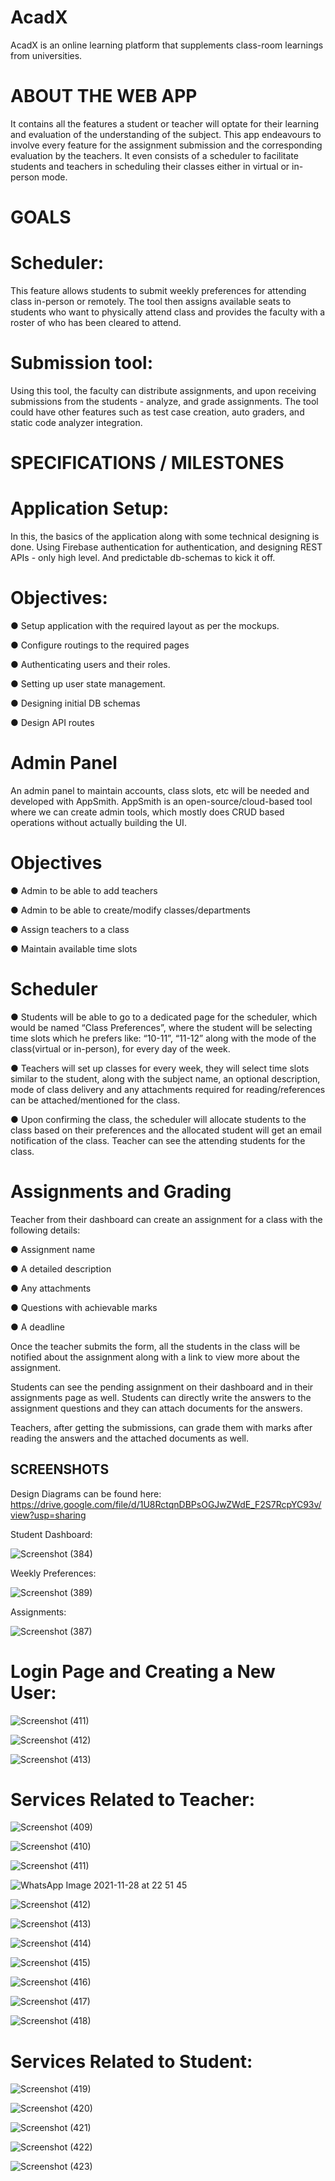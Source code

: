 # AcadX
 
AcadX is an online learning platform that supplements class-room learnings from universities.

# ABOUT THE WEB APP
It contains all the features a student or teacher will optate for their learning and evaluation of the understanding of the subject. This app endeavours to involve every feature for the assignment submission and the corresponding evaluation by the teachers. It even consists of a scheduler to facilitate students and teachers in scheduling their classes either in virtual or in-person mode.

# GOALS
# Scheduler: 
This feature allows students to submit weekly preferences for attending class in-person or remotely. The tool then assigns available seats to students who want to physically attend class and provides the faculty with a roster of who has been cleared to attend. 
# Submission tool:
Using this tool, the faculty can distribute assignments, and upon receiving submissions from the students - analyze, and grade assignments. The tool could have other features such as test case creation, auto graders, and static code analyzer integration. 

# SPECIFICATIONS / MILESTONES

# Application Setup:
In this, the basics of the application along with some technical designing is done. Using Firebase authentication for authentication, and designing REST APIs - only high level. And predictable db-schemas to kick it off.

# Objectives:
●	Setup application with the required layout as per the mockups. 

●	Configure routings to the required pages

●	Authenticating users and their roles.

●	Setting up user state management.

●	Designing initial DB schemas

●	Design API routes

# Admin Panel
An admin panel to maintain accounts, class slots, etc will be needed and developed with AppSmith.
 AppSmith is an open-source/cloud-based tool where  we can create admin tools, which mostly does CRUD based operations without actually building the UI.
 
# Objectives

●	Admin to be able to add teachers

●	Admin to be able to create/modify classes/departments

●	Assign teachers to a class

●	Maintain available time slots

# Scheduler

● Students will be able to go to a dedicated page for the scheduler, which would be named “Class Preferences”, where the student will be selecting time slots which he prefers like: “10-11”, “11-12” along with the mode of the class(virtual or in-person), for every day of the week.

● Teachers will set up classes for every week, they will select time slots similar to the student, along with the subject name, an optional description, mode of class delivery and any attachments required for reading/references can be attached/mentioned for the class. 

● Upon confirming the class, the scheduler will allocate students to the class based on their preferences and the allocated student will get an email notification of the class. Teacher can see the attending students for the class.


# Assignments and Grading

Teacher from their dashboard can create an assignment for a class with the following details:

●	Assignment name

●	A detailed description

●	Any attachments

●	Questions with achievable marks

●	A deadline

Once the teacher submits the form, all the students in the class will be notified about the assignment along with a link to view more about the assignment.

Students can see the pending assignment on their dashboard and in their assignments page as well. Students can directly write the answers to the assignment questions and they can attach documents for the answers.

Teachers, after getting the submissions, can grade them with marks after reading the answers and the attached documents as well.

## SCREENSHOTS

Design Diagrams can be found here: https://drive.google.com/file/d/1U8RctqnDBPsOGJwZWdE_F2S7RcpYC93v/view?usp=sharing

Student Dashboard: 

![Screenshot (384)](https://user-images.githubusercontent.com/47274860/143727294-d2daa257-f61f-4c5a-b3ea-1a4fad610938.png)

Weekly Preferences:

![Screenshot (389)](https://user-images.githubusercontent.com/47274860/143727492-634b56cd-e43c-4560-8474-0c9a50d04d67.png)


Assignments:

![Screenshot (387)](https://user-images.githubusercontent.com/47274860/143727444-cc5c6b61-2c04-45cf-b247-0c943266a86b.png)

# Login Page and Creating a New User:

![Screenshot (411)](https://user-images.githubusercontent.com/47274860/143778485-16767f63-7ef4-46b8-aabc-c80f7142e852.png)

![Screenshot (412)](https://user-images.githubusercontent.com/47274860/143778489-de84b34f-a329-4fbc-8de3-1415a2ad700c.png)

![Screenshot (413)](https://user-images.githubusercontent.com/47274860/143778490-da01bf9e-bbd0-4503-bdba-29240b61cfcc.png)

# Services Related to Teacher:

![Screenshot (409)](https://user-images.githubusercontent.com/47274860/143778750-ee7ad30d-be65-4615-97a5-9d31f4edd101.png)

![Screenshot (410)](https://user-images.githubusercontent.com/47274860/143778751-a2ab3e03-c3d8-4000-9e1f-7bfbc2bf03b8.png)

![Screenshot (411)](https://user-images.githubusercontent.com/47274860/143778752-7531331b-0d47-4b95-b48b-1e6e2a0c57fd.png)

![WhatsApp Image 2021-11-28 at 22 51 45](https://user-images.githubusercontent.com/47274860/143778927-93bd8558-e31e-40d3-9360-df8f0e5ba77c.jpeg)

![Screenshot (412)](https://user-images.githubusercontent.com/47274860/143778754-94bced33-99d1-404b-9956-e19573bd1a21.png)

![Screenshot (413)](https://user-images.githubusercontent.com/47274860/143778755-66148415-3ff4-416d-8e0e-9f65652adc12.png)

![Screenshot (414)](https://user-images.githubusercontent.com/47274860/143778757-2d00eed3-a390-4253-8cae-e8216e321905.png)

![Screenshot (415)](https://user-images.githubusercontent.com/47274860/143778759-deccfbf7-77cf-45f7-9437-a88d1a3053ae.png)

![Screenshot (416)](https://user-images.githubusercontent.com/47274860/143778761-aca58558-4eb2-4390-920b-527b49c2fe34.png)

![Screenshot (417)](https://user-images.githubusercontent.com/47274860/143778762-7d15864a-7642-463e-a24c-27c9a03d0278.png)

![Screenshot (418)](https://user-images.githubusercontent.com/47274860/143778763-647f12b4-9c48-4482-bd21-c18462a63c2f.png)


# Services Related to Student:

![Screenshot (419)](https://user-images.githubusercontent.com/47274860/143778852-7dd91ec5-a7b0-4f17-9eb1-f468396b6e75.png)

![Screenshot (420)](https://user-images.githubusercontent.com/47274860/143778853-9c167fd7-d103-4889-bce7-3f8dccf0b5ee.png)

![Screenshot (421)](https://user-images.githubusercontent.com/47274860/143778855-12b6627b-48e1-48f6-a857-379fb44c0109.png)

![Screenshot (422)](https://user-images.githubusercontent.com/47274860/143778857-230f3d77-5634-4125-8ca2-b24fc7eb946b.png)

![Screenshot (423)](https://user-images.githubusercontent.com/47274860/143778858-e0371b25-4dbc-463a-a2d2-c89343dc618f.png)






